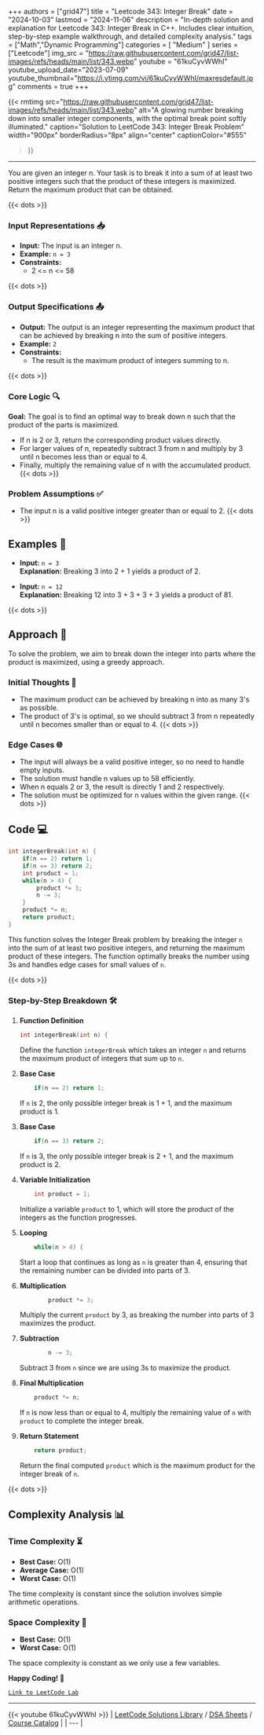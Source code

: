 
+++
authors = ["grid47"]
title = "Leetcode 343: Integer Break"
date = "2024-10-03"
lastmod = "2024-11-06"
description = "In-depth solution and explanation for Leetcode 343: Integer Break in C++. Includes clear intuition, step-by-step example walkthrough, and detailed complexity analysis."
tags = ["Math","Dynamic Programming"]
categories = [
    "Medium"
]
series = ["Leetcode"]
img_src = "https://raw.githubusercontent.com/grid47/list-images/refs/heads/main/list/343.webp"
youtube = "61kuCyvWWhI"
youtube_upload_date="2023-07-09"
youtube_thumbnail="https://i.ytimg.com/vi/61kuCyvWWhI/maxresdefault.jpg"
comments = true
+++


{{< rmtimg 
    src="https://raw.githubusercontent.com/grid47/list-images/refs/heads/main/list/343.webp" 
    alt="A glowing number breaking down into smaller integer components, with the optimal break point softly illuminated."
    caption="Solution to LeetCode 343: Integer Break Problem"
    width="900px"
    borderRadius="8px"
    align="center" 
    captionColor="#555"
>}}
---
You are given an integer n. Your task is to break it into a sum of at least two positive integers such that the product of these integers is maximized. Return the maximum product that can be obtained.
<!--more-->
{{< dots >}}
### Input Representations 📥
- **Input:** The input is an integer n.
- **Example:** `n = 3`
- **Constraints:**
	- 2 <= n <= 58

{{< dots >}}
### Output Specifications 📤
- **Output:** The output is an integer representing the maximum product that can be achieved by breaking n into the sum of positive integers.
- **Example:** `2`
- **Constraints:**
	- The result is the maximum product of integers summing to n.

{{< dots >}}
### Core Logic 🔍
**Goal:** The goal is to find an optimal way to break down n such that the product of the parts is maximized.

- If n is 2 or 3, return the corresponding product values directly.
- For larger values of n, repeatedly subtract 3 from n and multiply by 3 until n becomes less than or equal to 4.
- Finally, multiply the remaining value of n with the accumulated product.
{{< dots >}}
### Problem Assumptions ✅
- The input n is a valid positive integer greater than or equal to 2.
{{< dots >}}
## Examples 🧩
- **Input:** `n = 3`  \
  **Explanation:** Breaking 3 into 2 + 1 yields a product of 2.

- **Input:** `n = 12`  \
  **Explanation:** Breaking 12 into 3 + 3 + 3 + 3 yields a product of 81.

{{< dots >}}
## Approach 🚀
To solve the problem, we aim to break down the integer into parts where the product is maximized, using a greedy approach.

### Initial Thoughts 💭
- The maximum product can be achieved by breaking n into as many 3's as possible.
- The product of 3's is optimal, so we should subtract 3 from n repeatedly until n becomes smaller than or equal to 4.
{{< dots >}}
### Edge Cases 🌐
- The input will always be a valid positive integer, so no need to handle empty inputs.
- The solution must handle n values up to 58 efficiently.
- When n equals 2 or 3, the result is directly 1 and 2 respectively.
- The solution must be optimized for n values within the given range.
{{< dots >}}
## Code 💻
```cpp
int integerBreak(int n) {
    if(n == 2) return 1;
    if(n == 3) return 2;
    int product = 1;
    while(n > 4) {
        product *= 3;
        n -= 3;
    }
    product *= n;
    return product;
}
```

This function solves the Integer Break problem by breaking the integer `n` into the sum of at least two positive integers, and returning the maximum product of these integers. The function optimally breaks the number using 3s and handles edge cases for small values of `n`.

{{< dots >}}
### Step-by-Step Breakdown 🛠️
1. **Function Definition**
	```cpp
	int integerBreak(int n) {
	```
	Define the function `integerBreak` which takes an integer `n` and returns the maximum product of integers that sum up to `n`.

2. **Base Case**
	```cpp
	    if(n == 2) return 1;
	```
	If `n` is 2, the only possible integer break is 1 + 1, and the maximum product is 1.

3. **Base Case**
	```cpp
	    if(n == 3) return 2;
	```
	If `n` is 3, the only possible integer break is 2 + 1, and the maximum product is 2.

4. **Variable Initialization**
	```cpp
	    int product = 1;
	```
	Initialize a variable `product` to 1, which will store the product of the integers as the function progresses.

5. **Looping**
	```cpp
	    while(n > 4) {
	```
	Start a loop that continues as long as `n` is greater than 4, ensuring that the remaining number can be divided into parts of 3.

6. **Multiplication**
	```cpp
	        product *= 3;
	```
	Multiply the current `product` by 3, as breaking the number into parts of 3 maximizes the product.

7. **Subtraction**
	```cpp
	        n -= 3;
	```
	Subtract 3 from `n` since we are using 3s to maximize the product.

8. **Final Multiplication**
	```cpp
	    product *= n;
	```
	If `n` is now less than or equal to 4, multiply the remaining value of `n` with `product` to complete the integer break.

9. **Return Statement**
	```cpp
	    return product;
	```
	Return the final computed `product` which is the maximum product for the integer break of `n`.

{{< dots >}}
## Complexity Analysis 📊
### Time Complexity ⏳
- **Best Case:** O(1)
- **Average Case:** O(1)
- **Worst Case:** O(1)

The time complexity is constant since the solution involves simple arithmetic operations.

### Space Complexity 💾
- **Best Case:** O(1)
- **Worst Case:** O(1)

The space complexity is constant as we only use a few variables.

**Happy Coding! 🎉**


[`Link to LeetCode Lab`](https://leetcode.com/problems/integer-break/description/)

---
{{< youtube 61kuCyvWWhI >}}
| [LeetCode Solutions Library](https://grid47.xyz/leetcode/) / [DSA Sheets](https://grid47.xyz/sheets/) / [Course Catalog](https://grid47.xyz/courses/) |
| --- |
